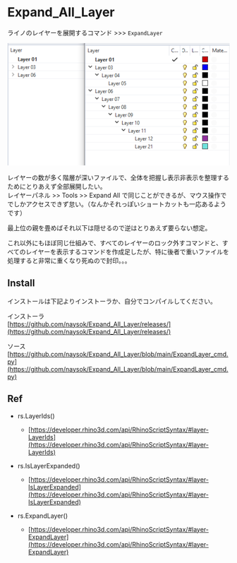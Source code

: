 # Expand_All_Layer  

ライノのレイヤーを展開するコマンド >>> `ExpandLayer`  

![images](_images/cap_0.png)  

レイヤーの数が多く階層が深いファイルで、全体を把握し表示非表示を整理するためにとりあえず全部展開したい。  
レイヤーパネル >> Tools >> Expand All で同じことができるが、マウス操作ででしかアクセスできず怠い。（なんかそれっぽいショートカットも一応あるようです）  

最上位の親を畳めばそれ以下は隠せるので逆はとりあえず要らない想定。  

これ以外にもほぼ同じ仕組みで、すべてのレイヤーのロック外すコマンドと、すべてのレイヤーを表示するコマンドを作成足したが、特に後者で重いファイルを処理すると非常に重くなり死ぬので封印。。。  


## Install  

インストールは下記よりインストーラか、自分でコンパイルしてください。  

インストーラ  
[https://github.com/naysok/Expand_All_Layer/releases/](https://github.com/naysok/Expand_All_Layer/releases/)  

ソース  
[https://github.com/naysok/Expand_All_Layer/blob/main/ExpandLayer_cmd.py](https://github.com/naysok/Expand_All_Layer/blob/main/ExpandLayer_cmd.py)  


## Ref  

- rs.LayerIds()  
    - [https://developer.rhino3d.com/api/RhinoScriptSyntax/#layer-LayerIds](https://developer.rhino3d.com/api/RhinoScriptSyntax/#layer-LayerIds)  

- rs.IsLayerExpanded()  
    - [https://developer.rhino3d.com/api/RhinoScriptSyntax/#layer-IsLayerExpanded](https://developer.rhino3d.com/api/RhinoScriptSyntax/#layer-IsLayerExpanded)   

- rs.ExpandLayer()  
    - [https://developer.rhino3d.com/api/RhinoScriptSyntax/#layer-ExpandLayer](https://developer.rhino3d.com/api/RhinoScriptSyntax/#layer-ExpandLayer)  
